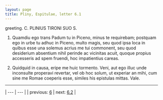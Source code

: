 ```yaml
---
layout: page
title: Pliny, Espitulae, letter 6.1
---
```


greeting. C. PLINIUS TIRONI SUO S.



1. Quamdiu ego trans Padum tu in Piceno, minus te requirebam; postquam ego in urbe tu adhuc in Piceno, multo magis, seu quod ipsa loca in quibus esse una solemus acrius me tui commonent, seu quod desiderium absentium nihil perinde ac vicinitas acuit, quoque propius accesseris ad spem fruendi, hoc impatientius careas.



2. Quidquid in causa, eripe me huic tormento. Veni, aut ego illuc unde inconsulte properavi revertar, vel ob hoc solum, ut experiar an mihi, cum sine me Romae coeperis esse, similes his epistulas mittas. Vale.



---

| --- | --- |
| previous: [6](../6/) | next: [6.2](../6.2/) |